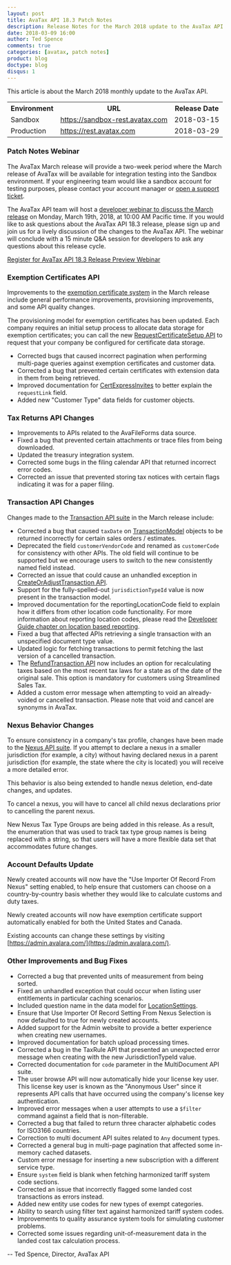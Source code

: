 ```yaml
---
layout: post
title: AvaTax API 18.3 Patch Notes
description: Release Notes for the March 2018 update to the AvaTax API
date: 2018-03-09 16:00
author: Ted Spence
comments: true
categories: [avatax, patch notes]
product: blog
doctype: blog
disqus: 1
---
```


This article is about the March 2018 monthly update to the AvaTax API.

<div class="mobile-table">
    <table class="styled-table">
        <tr>
            <th>Environment</th>
            <th>URL</th>
            <th>Release Date</th>
        </tr>
        <tr>
            <td>Sandbox</td>
            <td><a href="https://sandbox-rest.avatax.com">https://sandbox-rest.avatax.com</a></td>
            <td>2018-03-15</td>
        </tr>
        <tr>
            <td>Production</td>
            <td><a href="https://rest.avatax.com">https://rest.avatax.com</a></td>
            <td>2018-03-29</td>
        </tr>
    </table>
</div>

<h3>Patch Notes Webinar</h3>

The AvaTax March release will provide a two-week period where the March release of AvaTax will be available for integration testing into the Sandbox environment.  If your engineering team would like a sandbox account for testing purposes, please contact your account manager or [open a support ticket](https://help.avalara.com/Directory/Contact_Avalara/Submit_a_Case).

The AvaTax API team will host a [developer webinar to discuss the March release](https://attendee.gotowebinar.com/register/8135505725963625219) on Monday, March 19th, 2018, at 10:00 AM Pacific time.  If you would like to ask questions about the AvaTax API 18.3 release, please sign up and join us for a lively discussion of the changes to the AvaTax API.  The webinar will conclude with a 15 minute Q&A session for developers to ask any questions about this release cycle.

<p class="btn-callout"><a href="https://attendee.gotowebinar.com/register/8135505725963625219" role="button">Register for AvaTax API 18.3 Release Preview Webinar</a></p>

<h3>Exemption Certificates API</h3>

Improvements to the [exemption certificate system](/api-reference/avatax/rest/v2/methods/Certificates/) in the March release include general performance improvements, provisioning improvements, and some API quality changes.

The provisioning model for exemption certificates has been updated.  Each company requires an initial setup process to allocate data storage for exemption certificates; you can call the new [RequestCertificateSetup API](/api-reference/avatax/rest/v2/methods/Certificates/) to request that your company be configured for certificate data storage.

<ul class="normal">
  <li>Corrected bugs that caused incorrect pagination when performing multi-page queries against exemption certificates and customer data.</li>
  <li>Corrected a bug that prevented certain certificates with extension data in them from being retrieved.</li>
  <li>Improved documentation for <a href="/api-reference/avatax/rest/v2/methods/CertExpressInvites/">CertExpressInvites</a> to better explain the <code class="highlight-rouge">requestLink</code> field.</li>
  <li>Added new "Customer Type" data fields for customer objects.</li>
</ul>

<h3>Tax Returns API Changes</h3>

<ul class="normal">
  <li>Improvements to APIs related to the AvaFileForms data source.</li>
  <li>Fixed a bug that prevented certain attachments or trace files from being downloaded.</li>
  <li>Updated the treasury integration system.</li>
  <li>Corrected some bugs in the filing calendar API that returned incorrect error codes.</li>
  <li>Corrected an issue that prevented storing tax notices with certain flags indicating it was for a paper filing.</li>
</ul>

<h3>Transaction API Changes</h3>

Changes made to the [Transaction API suite](/api-reference/avatax/rest/v2/methods/Transactions/) in the March release include:

<ul class="normal">
  <li>Corrected a bug that caused <code class="highlight-rouge">taxDate</code> on <a href="/api-reference/avatax/rest/v2/models/TransactionModel/">TransactionModel</a> objects to be returned incorrectly for certain sales orders / estimates.</li>
  <li>Deprecated the field <code class="highlight-rouge">customerVendorCode</code> and renamed as <code class="highlight-rouge">customerCode</code> for consistency with other APIs.  The old field will continue to be supported but we encourage users to switch to the new consistently named field instead.</li>
  <li>Corrected an issue that could cause an unhandled exception in <a href="/api-reference/avatax/rest/v2/methods/Transactions/CreateOrAdjustTransaction/">CreateOrAdjustTransaction API</a>.</li>
  <li>Support for the fully-spelled-out <code class="highlight-rouge">jurisdictionTypeId</code> value is now present in the transaction model.</li>
  <li>Improved documentation for the reportingLocationCode field to explain how it differs from other location code functionality.  For more information about reporting location codes, please read the <a href="/avatax/dev-guide/locations/location-based-reporting/">Developer Guide chapter on location based reporting</a>.</li>
  <li>Fixed a bug that affected APIs retrieving a single transaction with an unspecified document type value.</li>
  <li>Updated logic for fetching transactions to permit fetching the last version of a cancelled transaction.</li>
  <li>The <a href="/api-reference/avatax/rest/v2/methods/Transactions/RefundTransaction/">RefundTransaction API</a> now includes an option for recalculating taxes based on the most recent tax laws for a state as of the date of the original sale.  This option is mandatory for customers using Streamlined Sales Tax.</li>
  <li>Added a custom error message when attempting to void an already-voided or cancelled transaction.  Please note that void and cancel are synonyms in AvaTax.</li>
</ul>

<h3>Nexus Behavior Changes</h3>

To ensure consistency in a company's tax profile, changes have been made to the [Nexus API suite](/api-reference/avatax/rest/v2/methods/Nexus/).  If you attempt to declare a nexus in a smaller jurisdiction (for example, a city) without having declared nexus in a parent jurisdiction (for example, the state where the city is located) you will receive a more detailed error.

This behavior is also being extended to handle nexus deletion, end-date changes, and updates.

To cancel a nexus, you will have to cancel all child nexus declarations prior to cancelling the parent nexus.

New Nexus Tax Type Groups are being added in this release.  As a result, the enumeration that was used to track tax type group names is being replaced with a string, so that users will have a more flexible data set that accommodates future changes.

<h3>Account Defaults Update</h3>

Newly created accounts will now have the "Use Importer Of Record From Nexus" setting enabled, to help ensure that customers can choose on a country-by-country basis whether they would like to calculate customs and duty taxes.

Newly created accounts will now have exemption certificate support automatically enabled for both the United States and Canada.

Existing accounts can change these settings by visiting [https://admin.avalara.com/](https://admin.avalara.com/).

<h3>Other Improvements and Bug Fixes</h3>

<ul class="normal">
  <li>Corrected a bug that prevented units of measurement from being sorted.</li>
  <li>Fixed an unhandled exception that could occur when listing user entitlements in particular caching scenarios.</li>
  <li>Included question name in the data model for <a href="/api-reference/avatax/rest/v2/models/LocationSettingModel/">LocationSettings</a>.</li>
  <li>Ensure that Use Importer Of Record Setting From Nexus Selection is now defaulted to true for newly created accounts.</li>
  <li>Added support for the Admin website to provide a better experience when creating new usernames.</li>
  <li>Improved documentation for batch upload processing times.</li>
  <li>Corrected a bug in the TaxRule API that presented an unexpected error message when creating with the new JurisdictionTypeId value.</li>
  <li>Corrected documentation for <code class="highlight-rouge">code</code> parameter in the MultiDocument API suite.</li>
  <li>The user browse API will now automatically hide your license key user.  This license key user is known as the "Anonymous User" since it represents API calls that have occurred using the company's license key authentication.</li>
  <li>Improved error messages when a user attempts to use a <code class="highlight-rouge">$filter</code> command against a field that is non-filterable.</li>
  <li>Corrected a bug that failed to return three character alphabetic codes for ISO3166 countries.</li>
  <li>Correction to multi document API suites related to <code class="highlight-rouge">Any</code> document types.</li>
  <li>Corrected a general bug in multi-page pagination that affected some in-memory cached datasets.</li>
  <li>Custom error message for inserting a new subscription with a different service type.</li>
  <li>Ensure <code class="highlight-rouge">system</code> field is blank when fetching harmonized tariff system code sections.</li>
  <li>Corrected an issue that incorrectly flagged some landed cost transactions as errors instead.</li>
  <li>Added new entity use codes for new types of exempt categories.</li>
  <li>Ability to search using filter text against harmonized tariff system codes.</li>
  <li>Improvements to quality assurance system tools for simulating customer problems.</li>
  <li>Corrected some issues regarding unit-of-measurement data in the landed cost tax calculation process.</li>
</ul>

-- Ted Spence, Director, AvaTax API
